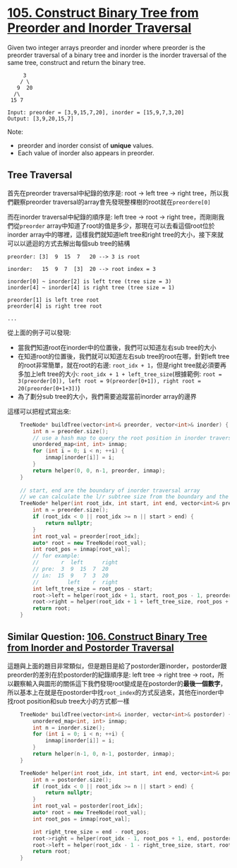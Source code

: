 # [105. Construct Binary Tree from Preorder and Inorder Traversal](https://leetcode.com/problems/construct-binary-tree-from-preorder-and-inorder-traversal/)

Given two integer arrays preorder and inorder where preorder is the preorder traversal of a binary tree and inorder is the inorder traversal of the same tree, construct and return the binary tree.

```
     3
    / \
   9  20
  /\
 15 7

Input: preorder = [3,9,15,7,20], inorder = [15,9,7,3,20]
Output: [3,9,20,15,7]
```

Note:
- preorder and inorder consist of **unique** values.
- Each value of inorder also appears in preorder.

## Tree Traversal
首先在preorder traversal中紀錄的依序是: root -> left tree -> right tree，所以我們觀察preorder traversal的array會先發現整棵樹的root就在`preordere[0]`

而在inorder traversal中紀錄的順序是: left tree -> root -> right tree，而剛剛我們從`preorder` array中知道了root的值是多少，那現在可以去看這個root位於inorder array中的哪裡，這樣我們就知道left tree和right tree的大小，接下來就可以以遞迴的方式去解出每個sub tree的結構

```
preorder: [3]  9  15  7   20 --> 3 is root

inorder:   15  9  7  [3]  20 --> root index = 3

inorder[0] ~ inorder[2] is left tree (tree size = 3)
inorder[4] ~ inorder[4] is right tree (tree size = 1)

preorder[1] is left tree root
preorder[4] is right tree root

...

```
從上面的例子可以發現:
- 當我們知道root在inorder中的位置後，我們可以知道左右sub tree的大小
- 在知道root的位置後，我們就可以知道左右sub tree的root在哪，針對left tree的root非常簡單，就在root的右邊: `root_idx + 1`，但是right tree就必須要再多加上left tree的大小: `root_idx + 1 + left_tree_size`(根據範例: `root = 3(preorder[0]), left root = 9(preorder[0+1]), right root = 20(preorder[0+1+3])`)
- 為了劃分sub tree的大小，我們需要追蹤當前inorder array的邊界

這樣可以把程式寫出來:
```cpp
    TreeNode* buildTree(vector<int>& preorder, vector<int>& inorder) {
        int n = preorder.size();
        // use a hash map to query the root position in inorder traversal
        unordered_map<int, int> inmap;
        for (int i = 0; i < n; ++i) {
            inmap[inorder[i]] = i;
        }
        return helper(0, 0, n-1, preorder, inmap);
    }
    
    // start, end are the boundary of inorder traversal array
    // we can calculate the l/r subtree size from the boundary and the root position
    TreeNode* helper(int root_idx, int start, int end, vector<int>& preorder, unordered_map<int, int>& inmap) {
        int n = preorder.size();
        if (root_idx < 0 || root_idx >= n || start > end) {
            return nullptr;
        }
        int root_val = preorder[root_idx];
        auto* root = new TreeNode(root_val);
        int root_pos = inmap[root_val];
        // for example:
        //       r  left      right
        // pre:  3  9  15  7  20
        // in:  15  9   7  3  20
        //         left    r  right
        int left_tree_size = root_pos - start;
        root->left = helper(root_idx + 1, start, root_pos - 1, preorder, inmap);
        root->right = helper(root_idx + 1 + left_tree_size, root_pos + 1, end, preorder, inmap);
        return root;
    }
```

## Similar Question: [106. Construct Binary Tree from Inorder and Postorder Traversal](https://leetcode.com/problems/construct-binary-tree-from-inorder-and-postorder-traversal/)

這題與上面的題目非常類似，但是題目是給了postorder跟inorder，postorder跟preorder的差別在於postorder的紀錄順序是: left tree -> right tree -> root，所以觀察輸入與圖形的關係這下我們發現root變成是在postorder的**最後一個數字**，所以基本上在就是在postorder中找`root_index`的方式反過來，其他在inorder中找root position和sub tree大小的方式都一樣

```cpp
    TreeNode* buildTree(vector<int>& inorder, vector<int>& postorder) {
        unordered_map<int, int> inmap;
        int n = inorder.size();
        for (int i = 0; i < n; ++i) {
            inmap[inorder[i]] = i;
        }
        return helper(n-1, 0, n-1, postorder, inmap);
    }

    TreeNode* helper(int root_idx, int start, int end, vector<int>& postorder, unordered_map<int, int>& inmap) {
        int n = postorder.size();
        if (root_idx < 0 || root_idx >= n || start > end) {
            return nullptr;
        }
        int root_val = postorder[root_idx];
        auto* root = new TreeNode(root_val);
        int root_pos = inmap[root_val];

        int right_tree_size = end - root_pos;
        root->right = helper(root_idx - 1, root_pos + 1, end, postorder, inmap);
        root->left = helper(root_idx - 1 - right_tree_size, start, root_pos - 1, postorder, inmap);
        return root;
    }
```
